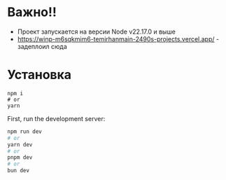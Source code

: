 # Важно!!
- Проект запускается на версии Node v22.17.0 и выше
- https://winp-m6sqkmim6-temirhanmain-2490s-projects.vercel.app/ - задеплоил сюда
# Установка
```
npm i
# or
yarn 
```

First, run the development server:

```bash
npm run dev
# or
yarn dev
# or
pnpm dev
# or
bun dev
```
